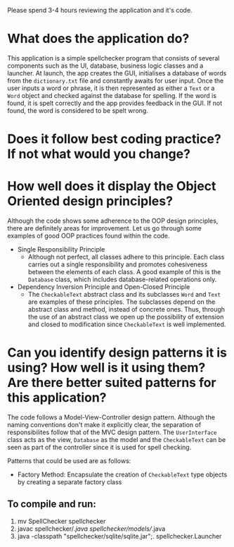 Please spend 3-4 hours reviewing the application and it's code.

# What does the application do?
This application is a simple spellchecker program that consists of several components such as the UI, database, business logic classes and a launcher. At launch, the app creates the GUI, initialises a database of words from the `dictionary.txt` file and constantly awaits for user input. Once the user inputs a word or phrase, it is then represented as either a `Text` or a `Word` object and checked against the database for spelling. If the word is found, it is spelt correctly and the app provides feedback in the GUI. If not found, the word is considered to be spelt wrong.
# Does it follow best coding practice? If not what would you change?

# How well does it display the Object Oriented design principles?
Although the code shows some adherence to the OOP design principles, there are definitely areas for improvement. Let us go through some examples of good OOP practices found within the code.

- Single Responsibility Principle
    - Although not perfect, all classes adhere to this principle. Each class carries out a single responsibility and promotes cohesiveness between the elements of each class. A good example of this is the `Database` class, which includes database-related operations only.
- Dependency Inversion Principle and Open-Closed Principle
    - The `CheckableText` abstract class and its subclasses `Word` and `Text` are examples of these principles. The subclasses depend on the abstract class and method, instead of concrete ones. Thus, through the use of an abstract class we open up the possibility of extension and closed to modification since `CheckableText` is well implemented.
# Can you identify design patterns it is using? How well is it using them? Are there better suited patterns for this application?
The code follows a Model-View-Controller design pattern. Although the naming conventions don't make it explicitly clear, the separation of responsibilites follow that of the MVC design pattern. The `UserInterface` class acts as the view, `Database` as the model and the `CheckableText` can be seen as part of the controller since it is used for spell checking.

Patterns that could be used are as follows:
- Factory Method: Encapsulate the creation of `CheckableText` type objects by creating a separate factory class
## To compile and run:
1. mv SpellChecker spellchecker
2. javac spellchecker/*.java spellchecker/models/*.java
3. java -classpath "spellchecker/sqlite/sqlite.jar";. spellchecker.Launcher
